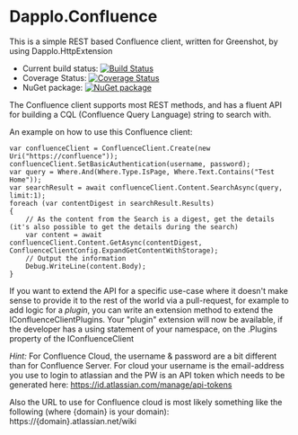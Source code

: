 # Dapplo.Confluence
This is a simple REST based Confluence client, written for Greenshot, by using Dapplo.HttpExtension

- Current build status: [![Build Status](https://dev.azure.com/Dapplo/Dapplo%20framework/_apis/build/status/dapplo.Dapplo.Confluence?branchName=master)](https://dev.azure.com/Dapplo/Dapplo%20framework/_build/latest?definitionId=11&branchName=master)
- Coverage Status: [![Coverage Status](https://coveralls.io/repos/github/dapplo/Dapplo.Confluence/badge.svg?branch=master)](https://coveralls.io/github/dapplo/Dapplo.Confluence?branch=master)
- NuGet package: [![NuGet package](https://badge.fury.io/nu/Dapplo.Confluence.svg)](https://badge.fury.io/nu/Dapplo.Confluence)

The Confluence client supports most REST methods, and has a fluent API for building a CQL (Confluence Query Language) string to search with.

An example on how to use this Confluence client:
```
var confluenceClient = ConfluenceClient.Create(new Uri("https://confluence"));
confluenceClient.SetBasicAuthentication(username, password);
var query = Where.And(Where.Type.IsPage, Where.Text.Contains("Test Home"));
var searchResult = await confluenceClient.Content.SearchAsync(query, limit:1);
foreach (var contentDigest in searchResult.Results)
{
	// As the content from the Search is a digest, get the details (it's also possible to get the details during the search)
	var content = await confluenceClient.Content.GetAsync(contentDigest, ConfluenceClientConfig.ExpandGetContentWithStorage);
	// Output the information
	Debug.WriteLine(content.Body);
}
```

If you want to extend the API for a specific use-case where it doesn't make sense to provide it to the rest of the world via a pull-request, for example to add logic for a *plugin*, you can write an extension method to extend the IConfluenceClientPlugins.
Your "plugin" extension will now be available, if the developer has a using statement of your namespace, on the .Plugins property of the IConfluenceClient

*Hint:*
For Confluence Cloud, the username & password are a bit different than for Confluence Server.
For cloud your username is the email-address you use to login to atlassian and the PW is an API token which needs to be generated here: https://id.atlassian.com/manage/api-tokens

Also the URL to use for Confluence cloud is most likely something like the following (where {domain} is your domain): https://{domain}.atlassian.net/wiki
